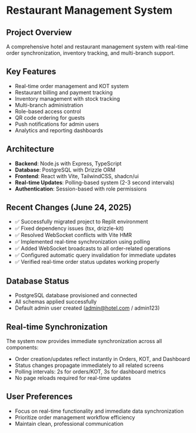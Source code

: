 # Restaurant Management System

## Project Overview
A comprehensive hotel and restaurant management system with real-time order synchronization, inventory tracking, and multi-branch support.

## Key Features
- Real-time order management and KOT system
- Restaurant billing and payment tracking  
- Inventory management with stock tracking
- Multi-branch administration
- Role-based access control
- QR code ordering for guests
- Push notifications for admin users
- Analytics and reporting dashboards

## Architecture
- **Backend**: Node.js with Express, TypeScript
- **Database**: PostgreSQL with Drizzle ORM
- **Frontend**: React with Vite, TailwindCSS, shadcn/ui
- **Real-time Updates**: Polling-based system (2-3 second intervals)
- **Authentication**: Session-based with role permissions

## Recent Changes (June 24, 2025)
- ✅ Successfully migrated project to Replit environment
- ✅ Fixed dependency issues (tsx, drizzle-kit)
- ✅ Resolved WebSocket conflicts with Vite HMR
- ✅ Implemented real-time synchronization using polling
- ✅ Added WebSocket broadcasts to all order-related operations
- ✅ Configured automatic query invalidation for immediate updates
- ✅ Verified real-time order status updates working properly

## Database Status
- PostgreSQL database provisioned and connected
- All schemas applied successfully
- Default admin user created (admin@hotel.com / admin123)

## Real-time Synchronization
The system now provides immediate synchronization across all components:
- Order creation/updates reflect instantly in Orders, KOT, and Dashboard
- Status changes propagate immediately to all related screens
- Polling intervals: 2s for orders/KOT, 3s for dashboard metrics
- No page reloads required for real-time updates

## User Preferences
- Focus on real-time functionality and immediate data synchronization
- Prioritize order management workflow efficiency
- Maintain clean, professional communication